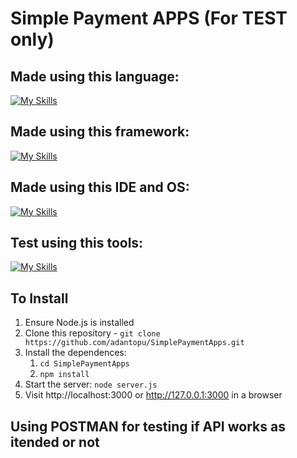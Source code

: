# Simple Payment APPS (For TEST only)


## Made using this language:
[![My Skills](https://skillicons.dev/icons?i=js,html,css)](https://skillicons.dev)

## Made using this framework:
[![My Skills](https://skillicons.dev/icons?i=nodejs,tailwind,npm)](https://skillicons.dev)

## Made using this IDE and OS:
[![My Skills](https://skillicons.dev/icons?i=vscodium,mint)](https://skillicons.dev)

## Test using this tools:
[![My Skills](https://skillicons.dev/icons?i=postman)](https://skillicons.dev)


## To Install

1. Ensure Node.js is installed
2. Clone this repository - `git clone https://github.com/adantopu/SimplePaymentApps.git`
3. Install the dependences:
    1. `cd SimplePaymentApps`
    2. `npm install`
4. Start the server: `node server.js`
5. Visit http://localhost:3000 or http://127.0.0.1:3000 in a browser

## Using POSTMAN for testing if API works as itended or not
